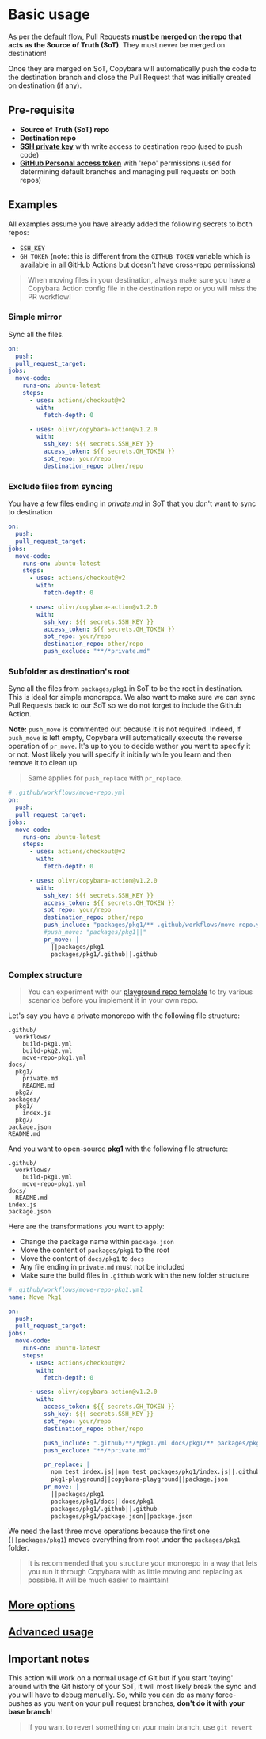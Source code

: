 # Basic usage

As per the [default flow](README.md#default-flow), Pull Requests **must be merged on the repo that acts as the Source of Truth (SoT)**. They must never be merged on destination!

Once they are merged on SoT, Copybara will automatically push the code to the destination branch and close the Pull Request that was initially created on destination (if any).

## Pre-requisite

- **Source of Truth (SoT) repo**
- **Destination repo**
- **[SSH private key](ssh-keys.md)** with write access to destination repo (used to push code)
- **[GitHub Personal access token](https://github.com/settings/tokens)** with 'repo' permissions (used for determining default branches and managing pull requests on both repos)

## Examples

All examples assume you have already added the following secrets to both repos:

- `SSH_KEY`
- `GH_TOKEN` (note: this is different from the `GITHUB_TOKEN` variable which is available in all GitHub Actions but doesn't have cross-repo permissions)

> When moving files in your destination, always make sure you have a Copybara Action config file in the destination repo or you will miss the PR workflow!

### Simple mirror

Sync all the files.

```yaml
on:
  push:
  pull_request_target:
jobs:
  move-code:
    runs-on: ubuntu-latest
    steps:
      - uses: actions/checkout@v2
        with:
          fetch-depth: 0

      - uses: olivr/copybara-action@v1.2.0
        with:
          ssh_key: ${{ secrets.SSH_KEY }}
          access_token: ${{ secrets.GH_TOKEN }}
          sot_repo: your/repo
          destination_repo: other/repo
```

### Exclude files from syncing

You have a few files ending in _private.md_ in SoT that you don't want to sync to destination

```yaml
on:
  push:
  pull_request_target:
jobs:
  move-code:
    runs-on: ubuntu-latest
    steps:
      - uses: actions/checkout@v2
        with:
          fetch-depth: 0

      - uses: olivr/copybara-action@v1.2.0
        with:
          ssh_key: ${{ secrets.SSH_KEY }}
          access_token: ${{ secrets.GH_TOKEN }}
          sot_repo: your/repo
          destination_repo: other/repo
          push_exclude: "**/*private.md"
```

### Subfolder as destination's root

Sync all the files from `packages/pkg1` in SoT to be the root in destination. This is ideal for simple monorepos.
We also want to make sure we can sync Pull Requests back to our SoT so we do not forget to include the Github Action.

**Note:** `push_move` is commented out because it is not required. Indeed, if `push_move` is left empty, Copybara will automatically execute the reverse operation of `pr_move`. It's up to you to decide wether you want to specify it or not. Most likely you will specify it initially while you learn and then remove it to clean up.

> Same applies for `push_replace` with `pr_replace`.

```yaml
# .github/workflows/move-repo.yml
on:
  push:
  pull_request_target:
jobs:
  move-code:
    runs-on: ubuntu-latest
    steps:
      - uses: actions/checkout@v2
        with:
          fetch-depth: 0

      - uses: olivr/copybara-action@v1.2.0
        with:
          ssh_key: ${{ secrets.SSH_KEY }}
          access_token: ${{ secrets.GH_TOKEN }}
          sot_repo: your/repo
          destination_repo: other/repo
          push_include: "packages/pkg1/** .github/workflows/move-repo.yml"
          #push_move: "packages/pkg1||"
          pr_move: |
            ||packages/pkg1
            packages/pkg1/.github||.github
```

### Complex structure

> You can experiment with our [playground repo template](https://github.com/olivr/copybara-playground) to try various scenarios before you implement it in your own repo.

Let's say you have a private monorepo with the following file structure:

```text
.github/
  workflows/
    build-pkg1.yml
    build-pkg2.yml
    move-repo-pkg1.yml
docs/
  pkg1/
    private.md
    README.md
  pkg2/
packages/
  pkg1/
    index.js
  pkg2/
package.json
README.md
```

And you want to open-source **pkg1** with the following file structure:

```text
.github/
  workflows/
    build-pkg1.yml
    move-repo-pkg1.yml
docs/
  README.md
index.js
package.json
```

Here are the transformations you want to apply:

- Change the package name within `package.json`
- Move the content of `packages/pkg1` to the root
- Move the content of `docs/pkg1` to `docs`
- Any file ending in `private.md` must not be included
- Make sure the build files in `.github` work with the new folder structure

```yaml
# .github/workflows/move-repo-pkg1.yml
name: Move Pkg1

on:
  push:
  pull_request_target:
jobs:
  move-code:
    runs-on: ubuntu-latest
    steps:
      - uses: actions/checkout@v2
        with:
          fetch-depth: 0

      - uses: olivr/copybara-action@v1.2.0
        with:
          access_token: ${{ secrets.GH_TOKEN }}
          ssh_key: ${{ secrets.SSH_KEY }}
          sot_repo: your/repo
          destination_repo: other/repo

          push_include: ".github/**/*pkg1.yml docs/pkg1/** packages/pkg1/** package.json"
          push_exclude: "**/*private.md"

          pr_replace: |
            npm test index.js||npm test packages/pkg1/index.js||.github/**/build-pkg1.yml
            pkg1-playground||copybara-playground||package.json
          pr_move: |
            ||packages/pkg1
            packages/pkg1/docs||docs/pkg1
            packages/pkg1/.github||.github
            packages/pkg1/package.json||package.json
```

We need the last three move operations because the first one (`||packages/pkg1`) moves everything from root under the `packages/pkg1` folder.

> It is recommended that you structure your monorepo in a way that lets you run it through Copybara with as little moving and replacing as possible. It will be much easier to maintain!

## [More options](inputs.md)

## [Advanced usage](advanced-usage.md)

## Important notes

This action will work on a normal usage of Git but if you start 'toying' around with the Git history of your SoT, it will most likely break the sync and you will have to debug manually. So, while you can do as many force-pushes as you want on your pull request branches, **don't do it with your base branch**!

> If you want to revert something on your main branch, use `git revert`
